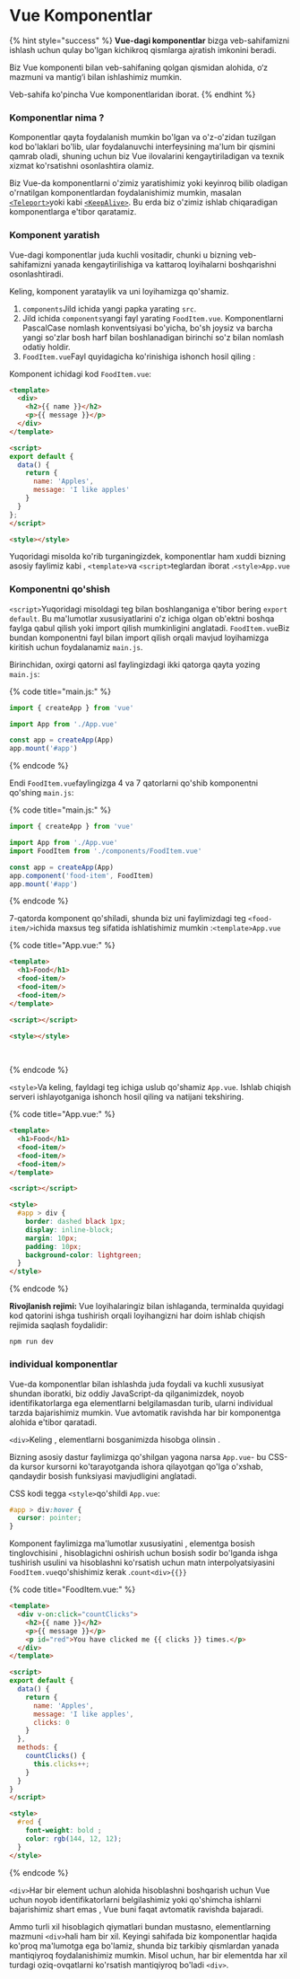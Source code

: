 # Vue Komponentlar

{% hint style="success" %}
**Vue-dagi komponentlar** bizga veb-sahifamizni ishlash uchun qulay bo'lgan kichikroq qismlarga ajratish imkonini beradi.

Biz Vue komponenti bilan veb-sahifaning qolgan qismidan alohida, o‘z mazmuni va mantig‘i bilan ishlashimiz mumkin.

Veb-sahifa ko'pincha Vue komponentlaridan iborat.
{% endhint %}

### Komponentlar nima ?

Komponentlar qayta foydalanish mumkin bo'lgan va o'z-o'zidan tuzilgan kod bo'laklari bo'lib, ular foydalanuvchi interfeysining ma'lum bir qismini qamrab oladi, shuning uchun biz Vue ilovalarini kengaytiriladigan va texnik xizmat ko'rsatishni osonlashtira olamiz.

Biz Vue-da komponentlarni o'zimiz yaratishimiz yoki keyinroq bilib oladigan o'rnatilgan komponentlardan foydalanishimiz mumkin, masalan [`<Teleport>`](https://www-w3schools-com.translate.goog/vue/vue\_teleport.php?\_x\_tr\_sl=de&\_x\_tr\_tl=uz&\_x\_tr\_hl=ru&\_x\_tr\_pto=wapp)yoki kabi [`<KeepAlive>`](https://www-w3schools-com.translate.goog/vue/vue\_dynamic-components.php?\_x\_tr\_sl=de&\_x\_tr\_tl=uz&\_x\_tr\_hl=ru&\_x\_tr\_pto=wapp#KeepAlive). Bu erda biz o'zimiz ishlab chiqaradigan komponentlarga e'tibor qaratamiz.

### Komponent yaratish

Vue-dagi komponentlar juda kuchli vositadir, chunki u bizning veb-sahifamizni yanada kengaytirilishiga va kattaroq loyihalarni boshqarishni osonlashtiradi.

Keling, komponent yarataylik va uni loyihamizga qo'shamiz.

1. `components`Jild ichida yangi papka yarating `src`.
2. Jild ichida `components`yangi fayl yarating `FoodItem.vue`. Komponentlarni PascalCase nomlash konventsiyasi bo'yicha, bo'sh joysiz va barcha yangi so'zlar bosh harf bilan boshlanadigan birinchi so'z bilan nomlash odatiy holdir.
3. `FoodItem.vue`Fayl quyidagicha ko'rinishiga ishonch hosil qiling :

Komponent ichidagi kod `FoodItem.vue`:

```html
<template>
  <div>
    <h2>{{ name }}</h2>
    <p>{{ message }}</p>
  </div>
</template>

<script>
export default {
  data() {
    return {
      name: 'Apples',
      message: 'I like apples'
    }
  }
};
</script>

<style></style>
```

Yuqoridagi misolda ko'rib turganingizdek, komponentlar ham xuddi bizning asosiy faylimiz kabi , `<template>`va `<script>`teglardan iborat .`<style>App.vue`

### Komponentni qo'shish

`<script>`Yuqoridagi misoldagi teg bilan boshlanganiga e'tibor bering `export default`. Bu ma'lumotlar xususiyatlarini o'z ichiga olgan ob'ektni boshqa faylga qabul qilish yoki import qilish mumkinligini anglatadi. `FoodItem.vue`Biz bundan komponentni fayl bilan import qilish orqali mavjud loyihamizga kiritish uchun foydalanamiz `main.js`.

Birinchidan, oxirgi qatorni asl faylingizdagi ikki qatorga qayta yozing `main.js`:

{% code title="main.js:" %}
```jsx
import { createApp } from 'vue'

import App from './App.vue'

const app = createApp(App)
app.mount('#app')
```
{% endcode %}

Endi `FoodItem.vue`faylingizga 4 va 7 qatorlarni qo'shib komponentni qo'shing `main.js`:

{% code title="main.js:" %}
```jsx
import { createApp } from 'vue'

import App from './App.vue'
import FoodItem from './components/FoodItem.vue'

const app = createApp(App)
app.component('food-item', FoodItem)
app.mount('#app')
```
{% endcode %}

7-qatorda komponent qo'shiladi, shunda biz uni faylimizdagi teg `<food-item/>`ichida maxsus teg sifatida ishlatishimiz mumkin :`<template>App.vue`

{% code title="App.vue:" %}
```html
<template>
  <h1>Food</h1>
  <food-item/>
  <food-item/>
  <food-item/>
</template>

<script></script>

<style></style> 
 
 
```
{% endcode %}

`<style>`Va keling, fayldagi teg ichiga uslub qo'shamiz `App.vue`. Ishlab chiqish serveri ishlayotganiga ishonch hosil qiling va natijani tekshiring.

{% code title="App.vue:" %}
```html
<template>
  <h1>Food</h1>
  <food-item/>
  <food-item/>
  <food-item/>
</template>

<script></script>

<style>
  #app > div {
    border: dashed black 1px;
    display: inline-block;
    margin: 10px;
    padding: 10px;
    background-color: lightgreen;
  }
</style> 
```
{% endcode %}

**Rivojlanish rejimi:** Vue loyihalaringiz bilan ishlaganda, terminalda quyidagi kod qatorini ishga tushirish orqali loyihangizni har doim ishlab chiqish rejimida saqlash foydalidir:

```
npm run dev
```

### individual komponentlar

Vue-da komponentlar bilan ishlashda juda foydali va kuchli xususiyat shundan iboratki, biz oddiy JavaScript-da qilganimizdek, noyob identifikatorlarga ega elementlarni belgilamasdan turib, ularni individual tarzda bajarishimiz mumkin. Vue avtomatik ravishda har bir komponentga alohida e'tibor qaratadi.

`<div>`Keling , elementlarni bosganimizda hisobga olinsin .

Bizning asosiy dastur faylimizga qo'shilgan yagona narsa `App.vue`- bu CSS-da kursor kursorni ko'tarayotganda ishora qilayotgan qo'lga o'xshab, qandaydir bosish funksiyasi mavjudligini anglatadi.

CSS kodi tegga `<style>`qo'shildi `App.vue`:

```css
#app > div:hover {
  cursor: pointer;
}
```

Komponent faylimizga ma'lumotlar xususiyatini , elementga bosish tinglovchisini , hisoblagichni oshirish uchun bosish sodir bo'lganda ishga tushirish usulini va hisoblashni ko'rsatish uchun matn interpolyatsiyasini `FoodItem.vue`qo'shishimiz kerak .`count<div>{{}}`

{% code title="FoodItem.vue:" %}
```html
<template>
  <div v-on:click="countClicks">
    <h2>{{ name }}</h2>  
    <p>{{ message }}</p>
    <p id="red">You have clicked me {{ clicks }} times.</p>
  </div>
</template>

<script>
export default {
  data() {
    return {
      name: 'Apples',
      message: 'I like apples',
      clicks: 0
    }
  },
  methods: {
    countClicks() {
      this.clicks++;
    }
  }
}
</script>

<style>
  #red {
    font-weight: bold ;
    color: rgb(144, 12, 12);
  }
</style>
```
{% endcode %}

`<div>`Har bir element uchun alohida hisoblashni boshqarish uchun Vue uchun noyob identifikatorlarni belgilashimiz yoki qo'shimcha ishlarni bajarishimiz shart emas , Vue buni faqat avtomatik ravishda bajaradi.

Ammo turli xil hisoblagich qiymatlari bundan mustasno, elementlarning mazmuni `<div>`hali ham bir xil. Keyingi sahifada biz komponentlar haqida ko'proq ma'lumotga ega bo'lamiz, shunda biz tarkibiy qismlardan yanada mantiqiyroq foydalanishimiz mumkin. Misol uchun, har bir elementda har xil turdagi oziq-ovqatlarni ko'rsatish mantiqiyroq bo'ladi `<div>`.
